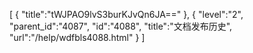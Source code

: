 [
	{
		"title":"tWJPAO9lvS3burKJvQn6JA=="
	},
	{
		"level":"2",
		"parent_id":"4087",
		"id":"4088",
		"title":"文档发布历史",
		"url":"/help/wdfbls4088.html"
	}
]